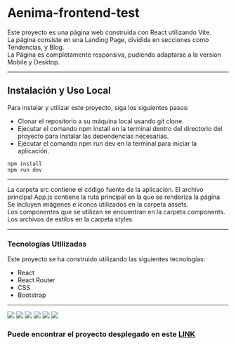 # Aenima-frontend-test

Este proyecto es una página web construida con React utilizando Vite. <br/>
La página consiste en una Landing Page, dividida en secciones como Tendencias, y Blog.<br/>
La Página es completamente responsiva, pudiendo adaptarse a la version Mobile y Desktop.
<br/>

<hr/>


## Instalación y Uso Local
Para instalar y utilizar este proyecto, siga los siguientes pasos:
<ul>
    <li>Clonar el repositorio a su máquina local usando git clone.</li>
    <li>Ejecutar el comando npm install en la terminal dentro del directorio del proyecto para instalar las dependencias necesarias.</li>
    <li>Ejecutar el comando npm run dev en la terminal para iniciar la aplicación.</li>

</ul>

```
npm install
npm run dev
```


   
<hr/>


La carpeta src contiene el código fuente de la aplicación. El archivo principal App.js contiene la ruta principal en la que se renderiza la página <br/>
Se incluyen imágenes e iconos utilizados en la carpeta assets.<br/>
Los componentes que se utilizan se encuentran en la carpeta components.<br/>
Los archivos de estilos en la carpeta styles<br/>




<hr/>


### Tecnologías Utilizadas
Este proyecto se ha construido utilizando las siguientes tecnologías:
<ul>
    <li>React</li>
    <li>React Router</li>
    <li>CSS</li>
    <li>Bootstrap</li>
</ul>

<hr/>
<img src="https://user-images.githubusercontent.com/80003324/228346943-ead4d4ec-59db-4494-8f98-f91f2c236850.png"/>
<img src="https://user-images.githubusercontent.com/80003324/228355710-391ab2cb-e7cd-4e6b-94eb-e104a69ae096.png"/>
<img src="https://user-images.githubusercontent.com/80003324/228356375-5f1f4336-032a-4dcd-b266-d97aab5d99b9.png"/>

<img src="https://user-images.githubusercontent.com/80003324/228356579-0b1a2150-7b9e-4f84-8654-339fd344d8b5.png"/>
<img src="https://user-images.githubusercontent.com/80003324/228356677-e504a6ef-d3e9-491f-96a0-3bca4e59d930.png"/>
<img src="https://user-images.githubusercontent.com/80003324/228356822-eeed8e16-d970-47bd-8c8e-fbfec66aa4a9.png"/>






### Puede encontrar el proyecto desplegado en este <a href="https://aenima-frontend-test.vercel.app/">LINK</a>

